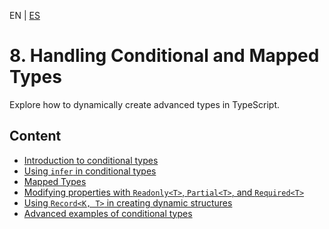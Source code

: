 <!-- MULTILANGUAJE MENU START -->
EN | [ES](https://lckpig.gitbook.io/es-practical-dev-handbook/typescript/conditional-mapped-types)
<!-- MULTILANGUAJE MENU END -->

# 8. Handling Conditional and Mapped Types

Explore how to dynamically create advanced types in TypeScript.

## Content
* [Introduction to conditional types](introduction.md)
* [Using `infer` in conditional types](using-infer.md)
* [Mapped Types](mapped-types.md)
* [Modifying properties with `Readonly<T>`, `Partial<T>`, and `Required<T>`](modifying-properties.md)
* [Using `Record<K, T>` in creating dynamic structures](using-record.md)
* [Advanced examples of conditional types](advanced-examples.md) 